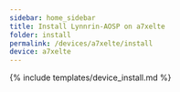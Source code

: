 ```yaml
---
sidebar: home_sidebar
title: Install Lynnrin-AOSP on a7xelte
folder: install
permalink: /devices/a7xelte/install
device: a7xelte
---
```

{% include templates/device_install.md %}
